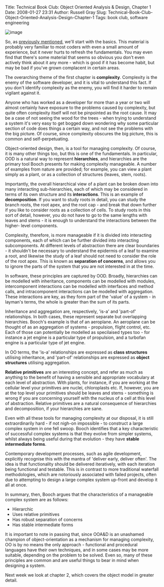 Title: Technical Book Club: Object Oriented Analysis & Design, Chapter 1
Date: 2008-01-27 23:31
Author: Russell Gray
Slug: Technical-Book-Club-Object-Oriented-Analysis-Design-Chapter-1
Tags: book club, software engineering

![image][1]

So, as [previously mentioned][2], we'll start
with the basics. This material is probably very familiar to most coders with
even a small amount of experience, but it never hurts to refresh the
fundamentals. You may even find that there's some material that seems so
obvious you don't even actively think about it any more - which is good if it
has become habit, but may be bad if you've grown complacent in certain areas.

The overarching theme of the first chapter is **complexity**. Complexity
is the enemy of the software developer, and it is vital to understand
this fact. If you don't identify complexity as the enemy, you will find
it harder to remain vigilant against it.

Anyone who has worked as a developer for more than a year or two will
almost certainly have exposure to the problems caused by complexity, but
quite often complexity itself will not be pinpointed as the root cause.
It may be a case of not seeing the wood for the trees - when trying to
understand a system it's very easy to get bogged down wondering why some
particular section of code does things a certain way, and not see the
problems with the big picture. Of course, since complexity obscures the
big picture, this is common and self-perpetuating.

Object-oriented design, then, is a tool for managing complexity. Of
course, it is many other things too, but this is one of the
fundamentals. In particular, OOD is a natural way to represent
**hierarchies**, and hierarchies are the primary tool Booch presents for
making complexity manageable. A number of examples from nature are
provided; for example, you can view a plant simply as a plant, or as a
collection of structures (leaves, stem, roots).

Importantly, the overall hierarchical view of a plant can be broken down into
many interacting sub-hierarchies, each of which may be considered in terms of
its own structure and its **interactions**. This is an example of
**decomposition**. If you want to study roots in detail, you can study the
branch roots, the root apex, and the root cap - and break that down further if
you like to consider roots as a collection of cells. To study roots in this
sort of detail, however, you do not have to go to the same lengths with leaves
and stems - it is enough to understand the interactions between the higher-
level components.

Complexity, therefore, is more manageable if it is divided into
interacting components, each of which can be further divided into
interacting subcomponents. At different levels of abstraction there are
clear boundaries - it shouldn't be necessary to understand the epidermis
of a leaf to examine a root, and likewise the study of a leaf should not
need to consider the role of the root apex. This is known as
**separation of concerns**, and allows you to ignore the parts of the
system that you are not interested in at the time.

In software, these principles are captured by OOD. Broadly, hierarchies
can be modelled with inheritance, components can be modelled with
modules, intercomponent interactions can be modelled with interfaces and
method calls, and intracomponent interactions can be modelled with
aggregation. These interactions are key, as they form part of the
'value' of a system - in layman's terms, the whole is greater than the
sum of its parts.

Inheritance and aggregation are, respectively, 'is-a' and 'part-of'
relationships. In both cases, these represent separate but overlapping
hierarchies. Booch's example is that of an aeroplane. An aeroplane can be
thought of as an aggregation of systems - propulsion, flight control, etc.
Each of those can potentially be modelled as specilaised types too - for
instance a jet engine is a particular type of propulsion, and a turbofan
engine is a particular type of jet engine.

In OO terms, the 'is-a' relationships are expressed as **class
structures** utilising inheritance, and 'part-of' relationships are
expressed as **object structures** utilising aggregation.

**Relative primitives** are an interesting concept, and refer as much as
anything to the benefit of having a sensible and appropriate vocabulary
at each level of abstraction. With plants, for instance, if you are
working at the cellular level your primitives are nuclei, chloroplasts
etc. If, however, you are at the top level your primitives should be
leaves and stems - something is wrong if you are concerning yourself
with the nucleus of a cell at this level of abstraction. Relative
primitives are a natural consequence of hierarchies and decomposition,
if your hierarchies are sane.

Even with all these tools for managing complexity at our disposal, it is
still extraordinarily hard - if not nigh-on impossible - to construct a
large complex system in one fell swoop. Booch identifies that a key
characteristic of successful complex systems is that they evolve from
simpler systems, whilst always being useful during that evolution - they
have **stable intermediate forms**.

Contemporary development processes, such as agile development,
explicitly recognise this with the mantra of 'deliver early, deliver
often'. The idea is that functionality should be delivered iteratively,
with each iteration being functional and testable. This is in contrast
to more traditional waterfall methodologies, which are notoriously
associated with failed projects, often due to attempting to design a
large complex system up-front and develop it all at once.

In summary, then, Booch argues that the characteristics of a manageable
complex system are as follows:

- Hierarchic
- Uses relative primitives
- Has robust separation of concerns
- Has stable intermediate forms

It is important to note in passing that, since OOA&D is an unashamed
champion of object-orientation as a mechanism for managing complexity,
OO is by no means the only approach - functional and procedural
languages have their own techniques, and in some cases may be more
suitable, depending on the problem to be solved. Even so, many of these
principles are common and are useful things to bear in mind when
designing a system.

Next week we look at chapter 2, which covers the object model in greater
detail.


[1]: http://ecx.images-amazon.com/images/I/51-uo4HUPCL._AA240_.jpg
[2]: {filename}/Technical-Book-Club.md